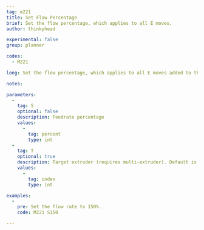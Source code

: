```yaml
---
tag: m221
title: Set Flow Percentage
brief: Set the flow percentage, which applies to all E moves.
author: thinkyhead

experimental: false
group: planner

codes:
  - M221

long: Set the flow percentage, which applies to all E moves added to the planner.

notes:

parameters:
  -
    tag: S
    optional: false
    description: Feedrate percentage
    values:
      -
        tag: percent
        type: int
  -
    tag: T
    optional: true
    description: Target extruder (requires multi-extruder). Default is the active extruder.
    values:
      -
        tag: index
        type: int

examples:
  -
    pre: Set the flow rate to 150%.
    code: M221 S150

---
```


